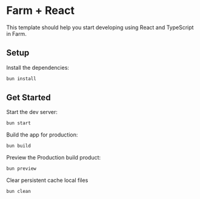 # Farm + React

This template should help you start developing using React and TypeScript in Farm.

## Setup

Install the dependencies:

```bash
bun install
```

## Get Started

Start the dev server:

```bash
bun start
```

Build the app for production:

```bash
bun build
```

Preview the Production build product:

```bash
bun preview
```

Clear persistent cache local files

```bash
bun clean
```
